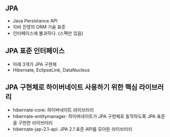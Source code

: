 ## JPA
- Java Persistance API
- 자바 진영의 ORM 기술 표준
- 인터페이스에 불과하다. (스펙만 있음)

## JPA 표준 인터페이스
- 아래 3개가 JPA 구현체
- Hibernate, EclipseLink, DataNucleus

## JPA 구현체로 하이버네이트 사용하기 위한 핵심 라이브러리

- hibernate-core: 하이버네이트 라이브러리
- hibernate-entitymanager: 하이버네이트가 JPA 구현체로 동작하도록 JPA 표준을 구현한 라이브러리
- hibernate-jap-2.1-api: JPA 2.1 표준 API를 모아둔 라이브러리
